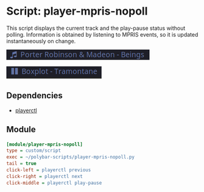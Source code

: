 # Script: player-mpris-nopoll

This script displays the current track and the play-pause status without polling. Information is obtained by listening to MPRIS events, so it is updated instantaneously on change.

![player-mpris-nopoll](screenshots/1.png)

![player-mpris-nopoll](screenshots/2.png)


## Dependencies

* [playerctl](https://github.com/acrisci/playerctl)


## Module

```ini
[module/player-mpris-nopoll]
type = custom/script
exec = ~/polybar-scripts/player-mpris-nopoll.py
tail = true
click-left = playerctl previous
click-right = playerctl next
click-middle = playerctl play-pause
```
